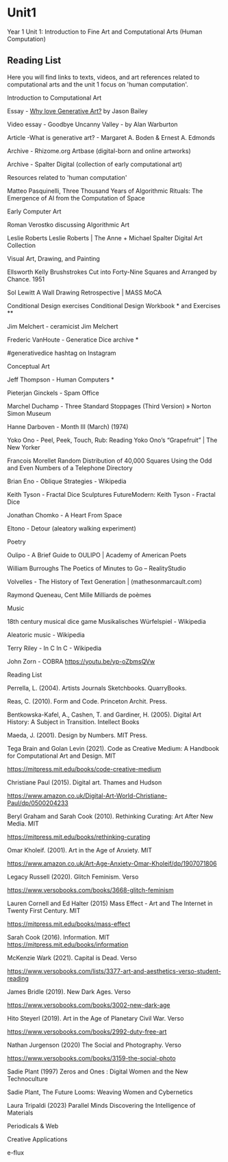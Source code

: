# Unit1
Year 1 Unit 1: Introduction to Fine Art and Computational Arts (Human Computation)

## Reading List

Here you will find links to texts, videos, and art references related to computational arts and the unit 1 focus on 'human computation'.

Introduction to Computational Art
 
Essay - [Why love Generative Art?](https://www.artnome.com/news/2018/8/8/why-love-generative-art?fbclid=IwAR0-aNBGnRNtk2n_s2gy_51b0nBj9RzFRrpnGQjUFRGvX5EojezUNJtDMPc) by Jason Bailey
 
Video essay - Goodbye Uncanny Valley - by Alan Warburton
 
Article -What is generative art? - Margaret A. Boden & Ernest A. Edmonds
 
Archive - Rhizome.org Artbase (digital-born and online artworks)
 
Archive - Spalter Digital (collection of early computational art)
 
 

Resources related to 'human computation'
 
Matteo Pasquinelli, Three Thousand Years of Algorithmic Rituals: The Emergence of AI from the Computation of Space
 
Early Computer Art
 
Roman Verostko discussing Algorithmic Art
 
Leslie Roberts Leslie Roberts | The Anne + Michael Spalter Digital Art Collection
 
 

Visual Art, Drawing, and Painting

Ellsworth Kelly Brushstrokes Cut into Forty-Nine Squares and Arranged by Chance. 1951

Sol Lewitt  A Wall Drawing Retrospective | MASS MoCA

Conditional Design exercises Conditional Design Workbook * and Exercises **

Jim Melchert - ceramicist Jim Melchert

Frederic VanHoute - Generatice Dice archive *

#generativedice hashtag on Instagram

Conceptual Art

Jeff Thompson - Human Computers *

Pieterjan Ginckels - Spam Office

Marchel Duchamp - Three Standard Stoppages (Third Version) » Norton Simon Museum

Hanne Darboven - Month III (March) (1974)

Yoko Ono - Peel, Peek, Touch, Rub: Reading Yoko Ono’s “Grapefruit” | The New Yorker

Francois Morellet Random Distribution of 40,000 Squares Using the Odd and Even Numbers of a Telephone Directory

Brian Eno - Oblique Strategies - Wikipedia

Keith Tyson - Fractal Dice Sculptures FutureModern: Keith Tyson - Fractal Dice

Jonathan Chomko - A Heart From Space

Eltono - Detour (aleatory walking experiment)

Poetry

Oulipo - A Brief Guide to OULIPO | Academy of American Poets

William Burroughs The Poetics of Minutes to Go – RealityStudio

Volvelles - The History of Text Generation | (mathesonmarcault.com)

Raymond Queneau, Cent Mille Milliards de poèmes

 

Music

18th century musical dice game Musikalisches Würfelspiel - Wikipedia

Aleatoric music - Wikipedia

Terry Riley - In C In C - Wikipedia

John Zorn - COBRA https://youtu.be/yp-oZbmsQVw

 

Reading List

Perrella, L. (2004). Artists Journals Sketchbooks. QuarryBooks.

Reas, C. (2010). Form and Code. Princeton Archit. Press.

Bentkowska-Kafel, A., Cashen, T. and Gardiner, H. (2005). Digital Art History: A Subject in Transition. Intellect Books


Maeda, J. (2001). Design by Numbers. MIT Press.
 
 
Tega Brain and Golan Levin (2021). Code as Creative Medium: A Handbook for Computational Art and Design. MIT

https://mitpress.mit.edu/books/code-creative-medium

 

Christiane Paul (2015). Digital art. Thames and Hudson

https://www.amazon.co.uk/Digital-Art-World-Christiane-Paul/dp/0500204233

 

Beryl Graham and Sarah Cook (2010). Rethinking Curating: Art After New Media. MIT

https://mitpress.mit.edu/books/rethinking-curating

 

Omar Kholeif. (2001). Art in the Age of Anxiety. MIT

https://www.amazon.co.uk/Art-Age-Anxiety-Omar-Kholeif/dp/1907071806

 

Legacy Russell (2020). Glitch Feminism. Verso

https://www.versobooks.com/books/3668-glitch-feminism

 

Lauren Cornell and Ed Halter (2015) Mass Effect - Art and The Internet in Twenty First Century. MIT

https://mitpress.mit.edu/books/mass-effect

 

Sarah Cook (2016). Information. MIT
https://mitpress.mit.edu/books/information

McKenzie Wark (2021). Capital is Dead. Verso

https://www.versobooks.com/lists/3377-art-and-aesthetics-verso-student-reading

 

James Bridle (2019). New Dark Ages. Verso

https://www.versobooks.com/books/3002-new-dark-age

 

Hito Steyerl (2019). Art in the Age of Planetary Civil War. Verso

https://www.versobooks.com/books/2992-duty-free-art

 

Nathan Jurgenson (2020) The Social and Photography. Verso

https://www.versobooks.com/books/3159-the-social-photo

Sadie Plant (1997) Zeros and Ones : Digital Women and the New Technoculture

Sadie Plant, The Future Looms: Weaving Women and Cybernetics

Laura Tripaldi (2023) Parallel Minds Discovering the Intelligence of Materials


Periodicals & Web


Creative Applications
 
e-flux
 

